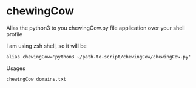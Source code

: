 # chewingCow


Alias the python3 to you chewingCow.py file application over your shell profile 

I am using zsh shell, so it will be 

```
alias chewingCow='python3 ~/path-to-script/chewingCow/chewingCow.py'
```

Usages

```
chewingCow domains.txt
```

